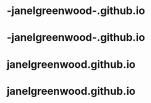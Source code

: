 # -janelgreenwood-.github.io
# -janelgreenwood-.github.io
# janelgreenwood.github.io
# janelgreenwood.github.io
